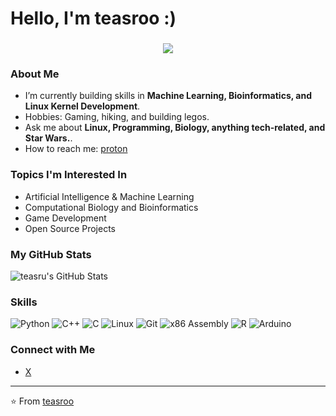 # Hello, I'm teasroo :)

<h3 align="center">
  <img src="https://readme-typing-svg.herokuapp.com?font=Fira+Code&size=24&duration=2000&pause=1000&color=00FF00&center=true&vCenter=true&width=435&lines=Welcome+to+my+profile!;I+love+tech+and+donuts!">
</h3>

### About Me
- I’m currently building skills in **Machine Learning, Bioinformatics, and Linux Kernel Development**.
- Hobbies: Gaming, hiking, and building legos.
- Ask me about **Linux, Programming, Biology, anything tech-related, and Star Wars.**.
- How to reach me: [proton](mailto:teasroo@proton.me)

### Topics I'm Interested In
- Artificial Intelligence & Machine Learning
- Computational Biology and Bioinformatics
- Game Development
- Open Source Projects

### My GitHub Stats
![teasru's GitHub Stats](https://github-readme-stats.vercel.app/api?username=teasru&show_icons=true&theme=radical)

### Skills
![Python](https://img.shields.io/badge/Python-3776AB?style=for-the-badge&logo=python&logoColor=white)
![C++](https://img.shields.io/badge/C++-00599C?style=for-the-badge&logo=c%2B%2B&logoColor=white)
![C](https://img.shields.io/badge/C-A8B9CC?style=for-the-badge&logo=c&logoColor=black)
![Linux](https://img.shields.io/badge/Linux-FCC624?style=for-the-badge&logo=linux&logoColor=black)
![Git](https://img.shields.io/badge/Git-F05032?style=for-the-badge&logo=git&logoColor=white)
![x86 Assembly](https://img.shields.io/badge/x86_Assembly-000000?style=for-the-badge&logo=assemblyscript&logoColor=white)
![R](https://img.shields.io/badge/R-276DC3?style=for-the-badge&logo=r&logoColor=white)
![Arduino](https://img.shields.io/badge/Arduino-00979D?style=for-the-badge&logo=arduino&logoColor=white)

### Connect with Me
- [X](https://x.com/teasroo)

---

⭐️ From [teasroo](https://github.com/teasru)
